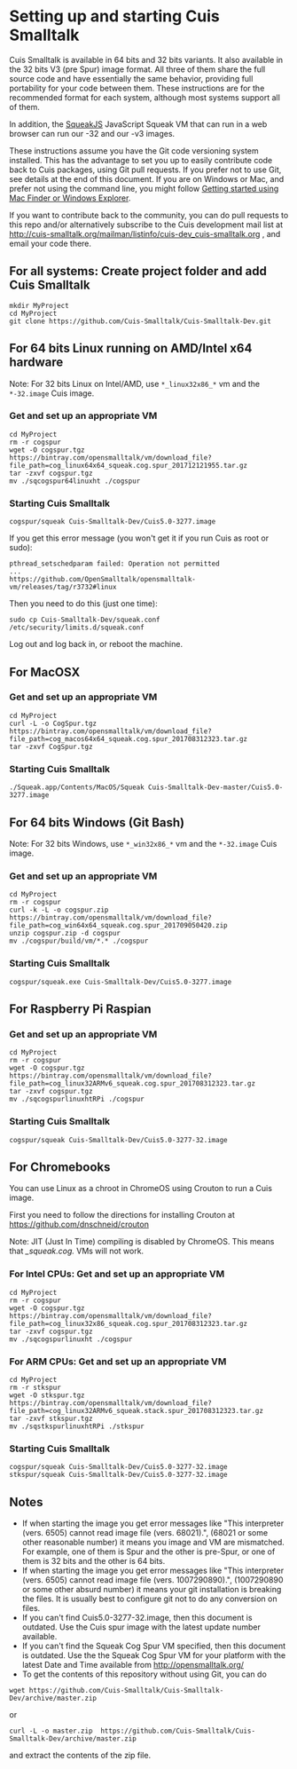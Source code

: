 # Setting up and starting Cuis Smalltalk #

Cuis Smalltalk is available in 64 bits and 32 bits variants. It also available in the 32 bits V3 (pre Spur) image format. All three of them share the full source code and have essentially the same behavior, providing full portability for your code between them. These instructions are for the recommended format for each system, although most systems support all of them.

In addition, the [SqueakJS](https://squeak.js.org) JavaScript Squeak VM that can run in a web browser can run our -32 and our -v3 images.

These instructions assume you have the Git code versioning system installed. This has the advantage to set you up to easily contribute code back to Cuis packages, using Git pull requests. If you prefer not to use Git, see details at the end of this document. If you are on Windows or Mac, and prefer not using the command line, you might follow [Getting started using Mac Finder or Windows Explorer](GettingStarted-NoCommandLine.md).

If you want to contribute back to the community, you can do pull requests to this repo and/or alternatively subscribe to the Cuis development mail list at http://cuis-smalltalk.org/mailman/listinfo/cuis-dev_cuis-smalltalk.org , and email your code there.

## For all systems: Create project folder and add Cuis Smalltalk ##
```
mkdir MyProject
cd MyProject
git clone https://github.com/Cuis-Smalltalk/Cuis-Smalltalk-Dev.git
```

## For 64 bits Linux running on AMD/Intel x64 hardware ##

Note: For 32 bits Linux on Intel/AMD, use ```*_linux32x86_*``` vm and the ```*-32.image``` Cuis image.

### Get and set up an appropriate VM ###
```
cd MyProject
rm -r cogspur
wget -O cogspur.tgz https://bintray.com/opensmalltalk/vm/download_file?file_path=cog_linux64x64_squeak.cog.spur_201712121955.tar.gz
tar -zxvf cogspur.tgz
mv ./sqcogspur64linuxht ./cogspur
```

### Starting Cuis Smalltalk ###
```
cogspur/squeak Cuis-Smalltalk-Dev/Cuis5.0-3277.image
```
If you get this error message (you won't get it if you run Cuis as root or sudo):
```
pthread_setschedparam failed: Operation not permitted
...
https://github.com/OpenSmalltalk/opensmalltalk-vm/releases/tag/r3732#linux
```
Then you need to do this (just one time):
```
sudo cp Cuis-Smalltalk-Dev/squeak.conf /etc/security/limits.d/squeak.conf
```
Log out and log back in, or reboot the machine.

## For MacOSX ##

### Get and set up an appropriate VM ###
```
cd MyProject
curl -L -o CogSpur.tgz https://bintray.com/opensmalltalk/vm/download_file?file_path=cog_macos64x64_squeak.cog.spur_201708312323.tar.gz
tar -zxvf CogSpur.tgz
```

### Starting Cuis Smalltalk ###

```
./Squeak.app/Contents/MacOS/Squeak Cuis-Smalltalk-Dev-master/Cuis5.0-3277.image
```

## For 64 bits Windows (Git Bash) ##

Note: For 32 bits Windows, use ```*_win32x86_*``` vm and the ```*-32.image``` Cuis image.

### Get and set up an appropriate VM ###
```
cd MyProject
rm -r cogspur
curl -k -L -o cogspur.zip https://bintray.com/opensmalltalk/vm/download_file?file_path=cog_win64x64_squeak.cog.spur_201709050420.zip
unzip cogspur.zip -d cogspur
mv ./cogspur/build/vm/*.* ./cogspur
```

### Starting Cuis Smalltalk ###
```
cogspur/squeak.exe Cuis-Smalltalk-Dev/Cuis5.0-3277.image
```

## For Raspberry Pi Raspian ##

### Get and set up an appropriate VM ###
```
cd MyProject
rm -r cogspur
wget -O cogspur.tgz https://bintray.com/opensmalltalk/vm/download_file?file_path=cog_linux32ARMv6_squeak.cog.spur_201708312323.tar.gz
tar -zxvf cogspur.tgz
mv ./sqcogspurlinuxhtRPi ./cogspur
```

### Starting Cuis Smalltalk ###
```
cogspur/squeak Cuis-Smalltalk-Dev/Cuis5.0-3277-32.image
```

## For Chromebooks ##

You can use Linux as a chroot in ChromeOS using Crouton to run a Cuis image.

First you need to follow the directions for installing Crouton at
	https://github.com/dnschneid/crouton

Note: JIT (Just In Time) compiling is disabled by ChromeOS. This means that *_squeak.cog.* VMs will not work.

### For Intel CPUs: Get and set up an appropriate VM ###
```
cd MyProject
rm -r cogspur
wget -O cogspur.tgz https://bintray.com/opensmalltalk/vm/download_file?file_path=cog_linux32x86_squeak.cog.spur_201708312323.tar.gz
tar -zxvf cogspur.tgz
mv ./sqcogspurlinuxht ./cogspur
```
### For ARM CPUs: Get and set up an appropriate VM ###
```
cd MyProject
rm -r stkspur
wget -O stkspur.tgz https://bintray.com/opensmalltalk/vm/download_file?file_path=cog_linux32ARMv6_squeak.stack.spur_201708312323.tar.gz
tar -zxvf stkspur.tgz
mv ./sqstkspurlinuxhtRPi ./stkspur
```

### Starting Cuis Smalltalk ###
```
cogspur/squeak Cuis-Smalltalk-Dev/Cuis5.0-3277-32.image
stkspur/squeak Cuis-Smalltalk-Dev/Cuis5.0-3277-32.image
```

## Notes ##
* If when starting the image you get error messages like "This interpreter (vers. 6505) cannot read image file (vers. 68021).", (68021 or some other reasonable number) it means you image and VM are mismatched. For example, one of them is Spur and the other is pre-Spur, or one of them is 32 bits and the other is 64 bits.
* If when starting the image you get error messages like "This interpreter (vers. 6505) cannot read image file (vers. 1007290890).", (1007290890 or some other absurd number) it means your git installation is breaking the files. It is usually best to configure git not to do any conversion on files.
* If you can't find Cuis5.0-3277-32.image, then this document is outdated. Use the Cuis spur image with the latest update number available.
* If you can't find the Squeak Cog Spur VM specified, then this document is outdated. Use the the Squeak Cog Spur VM for your platform with the latest Date and Time available from http://opensmalltalk.org/
* To get the contents of this repository without using Git, you can do
```
wget https://github.com/Cuis-Smalltalk/Cuis-Smalltalk-Dev/archive/master.zip
```
or
```
curl -L -o master.zip  https://github.com/Cuis-Smalltalk/Cuis-Smalltalk-Dev/archive/master.zip
```
and extract the contents of the zip file.
